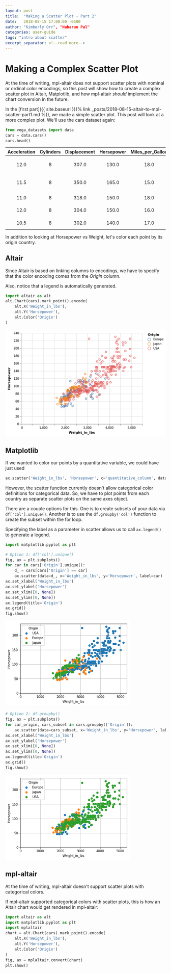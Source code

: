 ```yaml
---
layout: post
title:  "Making a Scatter Plot - Part 2"
date:   2018-08-15 17:00:00 -0500
author: "Kimberly Orr", "Nabarun Pal"
categories: user-guide
tags: "intro about scatter"
excerpt_separator: <!--read more-->
---
```


# Making a Complex Scatter Plot
At the time of writing, mpl-altair does not support scatter plots with nominal or ordinal color encodings, so this post will show how to create a complex scatter plot in Altair, Matplotlib, and how mpl-altair _should_ implement the chart conversion in the future.

In the [first part]({{ site.baseurl }}{% link _posts/2018-08-15-altair-to-mpl-scatter-part1.md %}), we made a simple scatter plot. This post will look at a more complex plot.
We'll use the cars dataset again:
```python
from vega_datasets import data
cars = data.cars()
cars.head()
```
**Acceleration** | **Cylinders** | **Displacement** | **Horsepower** | **Miles_per_Gallon** | **Name** | **Origin** | **Weight_in_lbs** | **Year** 
:---: | :---: | :---: | :---: | :---: | :---: | :---: | :---: | :---:
12.0 | 8 | 307.0 | 130.0 | 18.0 | chevrolet chevelle malibu | USA | 3504 | 1970-01-01
11.5 | 8 | 350.0 | 165.0 | 15.0 | buick skylark 320 | USA | 3693 | 1970-01-01
11.0 | 8 | 318.0 | 150.0 | 18.0 | plymouth satellite | USA | 3436 | 1970-01-01
12.0 | 8 | 304.0 | 150.0 | 16.0 | amc rebel sst | USA | 3433 | 1970-01-01
10.5 | 8 | 302.0 | 140.0 | 17.0 | ford torino | USA | 3449 | 1970-01-01

In addition to looking at Horsepower vs Weight, let's color each point by its origin country.

## Altair
Since Altair is based on linking columns to encodings, we have to specify 
that the color encoding comes from the _Origin_ column.

Also, notice that a legend is automatically generated.
```python
import altair as alt
alt.Chart(cars).mark_point().encode(
    alt.X('Weight_in_lbs'),
    alt.Y('Horsepower'),
    alt.Color('Origin')
)
```
![png](pics/altair-to-mpl-scatter-part2_0.png)

## Matplotlib
If we wanted to color our points by a quantitative variable, we could have just 
used 
```python
ax.scatter('Weight_in_lbs', 'Horsepower', c='quantitative_column', data=cars)
```
However, the scatter function currently doesn't allow categorical color definitions for categorical data. 
So, we have to plot points from each country as separate scatter plots on the same axes object.

There are a couple options for this. One is to create subsets of your data via `df['col'].unique()`. Another is to use the `df.groupby('col')` function to create the subset within the for loop.

Specifying the label as a parameter in scatter allows us to call `ax.legend()` to generate a legend.
```python
import matplotlib.pyplot as plt
```
```python
# Option 1: df['col'].unique()
fig, ax = plt.subplots()
for car in cars['Origin'].unique():
    d_ = cars[cars['Origin'] == car]
    ax.scatter(data=d_, x='Weight_in_lbs', y='Horsepower', label=car)
ax.set_xlabel('Weight_in_lbs')
ax.set_ylabel('Horsepower')
ax.set_xlim([0, None])
ax.set_ylim([0, None])
ax.legend(title='Origin')
ax.grid()
fig.show()
```
![png](pics/altair-to-mpl-scatter-part2_1.png)

```python
# Option 2: df.groupby()
fig, ax = plt.subplots()
for car_origin, cars_subset in cars.groupby(['Origin']):
    ax.scatter(data=cars_subset, x='Weight_in_lbs', y='Horsepower', label=car_origin)
ax.set_xlabel('Weight_in_lbs')
ax.set_ylabel('Horsepower')
ax.set_xlim([0, None])
ax.set_ylim([0, None])
ax.legend(title='Origin')
ax.grid()
fig.show()
```
![png](pics/altair-to-mpl-scatter-part2_2.png)

## mpl-altair
At the time of writing, mpl-altair doesn't support scatter plots with categorical colors.

If mpl-altair supported categorical colors with scatter plots, this is how an Altair chart would get rendered in mpl-altair:
```python
import altair as alt
import matplotlib.pyplot as plt
import mplaltair
chart = alt.Chart(cars).mark_point().encode(
    alt.X('Weight_in_lbs'),
    alt.Y('Horsepower'),
    alt.Color('Origin')
)
fig, ax = mplaltair.convert(chart)
plt.show()
```